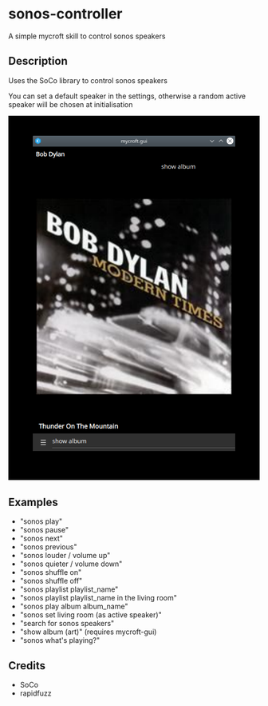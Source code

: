 # sonos-controller
A simple mycroft skill to control sonos speakers

## Description 
Uses the SoCo library to control sonos speakers

You can set a default speaker in the settings, otherwise a random active speaker will be chosen at initialisation
 
![](sonos_gui.png)

## Examples 
* "sonos play"
* "sonos pause"
* "sonos next"
* "sonos previous"
* "sonos louder / volume up"
* "sonos quieter / volume down"
* "sonos shuffle on"
* "sonos shuffle off"
* "sonos playlist playlist_name"
* "sonos playlist playlist_name in the living room"
* "sonos play album album_name"
* "sonos set living room (as active speaker)"
* "search for sonos speakers"
* "show album (art)" (requires mycroft-gui)
* "sonos what's playing?"

## Credits 
* SoCo
* rapidfuzz
